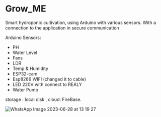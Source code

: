 # Grow_ME
Smart hydroponic cultivation, using Arduino with various sensors.
With a connection to the application in secure communication

Arduino Sensors:
* PH 
* Water Level
* Fans
* LDR
* Temp & Humidity
* ESP32-cam
* Esp8266 WIFI (changed it to cable)
* LED 220V with connect to REALY
* Water Pump

storage :
local disk ,
cloud:
FireBase.


![WhatsApp Image 2023-06-28 at 13 19 27](https://github.com/AlexSerdukov12/Grow_ME/assets/73774191/f04dce45-4dd3-48b6-bf1a-cf89b59be385)

